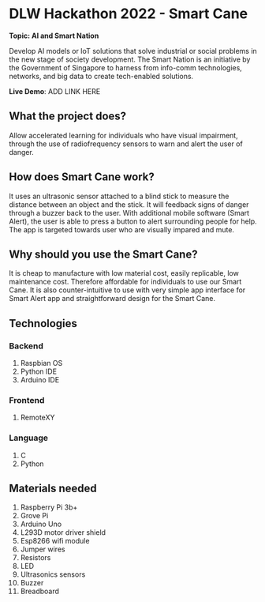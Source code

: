# DLW Hackathon 2022 - Smart Cane

**Topic: AI and Smart Nation**

Develop AI models or IoT solutions that solve industrial or social problems in the new stage of
society development. The Smart Nation is an initiative by the Government of Singapore to harness
from info-comm technologies, networks, and big data to create tech-enabled solutions.

**Live Demo**: ADD LINK HERE

## What the project does?
Allow accelerated learning for individuals who have visual impairment, through the use of radiofrequency sensors to warn and alert the user of danger.

## How does Smart Cane work?
It uses an ultrasonic sensor attached to a blind stick to measure the distance between an object and the stick. It will feedback signs of danger through a buzzer back to the user. With additional mobile software (Smart Alert), the user is able to press a button to alert surrounding people for help. The app is targeted towards user who are visually impared and mute. 

## Why should you use the Smart Cane?
It is cheap to manufacture with low material cost, easily replicable, low maintenance cost. Therefore affordable for individuals to use our Smart Cane. It is also counter-intuitive to use with very simple app interface for Smart Alert app and straightforward design for the Smart Cane. 

## Technologies
### Backend
1. Raspbian OS
2. Python IDE
3. Arduino IDE
### Frontend
1. RemoteXY
### Language
1. C 
2. Python

## Materials needed
1. Raspberry Pi 3b+ 
2. Grove Pi
3. Arduino Uno 
4. L293D motor driver shield
5. Esp8266 wifi module
6. Jumper wires
7. Resistors
8. LED
9. Ultrasonics sensors
10. Buzzer
11. Breadboard
